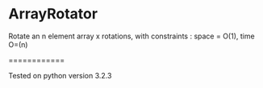 ArrayRotator
============

Rotate an n element array x rotations, with constraints : space = O(1), time O=(n)

============

Tested on python version 3.2.3